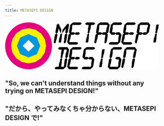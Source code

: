 ```yaml
---
title: METASEPI DESIGN
---
```


[![](/img/metasepi_design_logo_640x195.png)](/img/metasepi_design_logo.svg)

## "So, we can't understand things without any trying on METASEPI DESIGN!"
## "だから、やってみなくちゃ分からない、METASEPI DESIGN で!"
